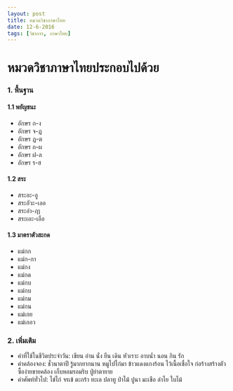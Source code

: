 ```yaml
---
layout: post
title: หมวดวิชาภาษาไทย
date: 12-6-2016
tags: [วิชาการ, ภาษาไทย]
---
```


# หมวดวิชาภาษาไทยประกอบไปด้วย

### 1. พื้นฐาน

#### 1.1 พยัญชนะ
  - อักษร ก-ง
  - อักษร จ-ฎ
  - อักษร ฏ-ต
  - อักษร ถ-ผ
  - อักษร ฝ-ล
  - อักษร ร-ฮ

#### 1.2 สระ
  - สระอะ-อู
  - สระอัวะ-เออ
  - สระอำ-ฦๅ
  - สระเอะ-เอือ

#### 1.3 มาตราตัวสะกด
  - แม่กก
  - แม่ก-กา
  - แม่กง
  - แม่กด
  - แม่กบ
  - แม่กบ
  - แม่กม
  - แม่กน
  - แม่เกย
  - แม่เกอว

### 2. เพิ่มเติม
  - คำที่ใช้ในชีวิตประจำวัน: เขียน อ่าน นั่ง ยืน เดิน หัวเราะ อาบน้ำ นอน กิน รัก
  - คำคล้องจอง: ชั่วนาตาปี รู้มากยากนาน หมูไปไก่มา ข้าวแดงแกงร้อน ไว้เนื้อเชื่อใจ ก่อร้างสร้างตัว ซื้อง่ายขายคล้อง เก็บหอมรอมริบ ปู่ย่าตายาย
  - คำศัพท์ทั่วไป: ไข่ไก่ จรเข้ ตะกร้า ทะเล ปลาทู ป่าไม้ ปูนา มะเขือ ลำไย ใบไม้
